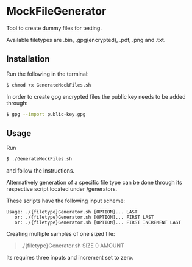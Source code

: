 # MockFileGenerator
Tool to create dummy files for testing.

Available filetypes are .bin, .gpg(encrypted), .pdf, .png and .txt.

## Installation
Run the following in the terminal:
```bash
$ chmod +x GenerateMockFiles.sh
```
In order to create gpg encrypted files the public key needs to be added through:
```bash
$ gpg --import public-key.gpg
```

## Usage
Run 
```bash
$ ./GenerateMockFiles.sh
```
and follow the instructions.

Alternatively generation of a specific file type can be done through its respective script located under /generators.

These scripts have the following input scheme:
>
    Usage: ./{filetype}Generator.sh [OPTION]... LAST
       or: ./{filetype}Generator.sh [OPTION]... FIRST LAST
       or: ./{filetype}Generator.sh [OPTION]... FIRST INCREMENT LAST
       
Creating multiple samples of one sized file:
> ./{filetype}Generator.sh SIZE 0 AMOUNT

Its requires three inputs and increment set to zero.